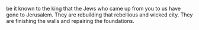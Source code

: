 be it known to the king that the Jews who came up from you to us have gone to Jerusalem. They are rebuilding that rebellious and wicked city. They are finishing the walls and repairing the foundations.
